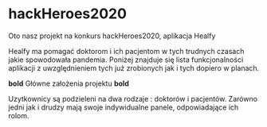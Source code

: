 # hackHeroes2020

Oto nasz projekt na konkurs hackHeroes2020, aplikacja Healfy

Healfy ma pomagać doktorom i ich pacjentom w tych trudnych czasach jakie spowodowała pandemia. Poniżej znajduje się lista funkcjonalności aplikacji z uwzględnieniem tych już zrobionych jak i tych dopiero w planach.


**bold** Główne założenia projektu **bold**

Uzytkownicy są podzieleni na dwa rodzaje : doktorów i pacjentów. Zarówno jedni jak i drudzy mają swoje indywidualne panele, odpowiadające ich rolom.

